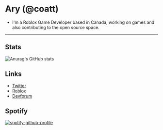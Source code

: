 # Ary (@coatt)

- I'm a Roblox Game Developer based in Canada, working on games and also contributing to the open source space.
---
## Stats
![Anurag's GitHub stats](https://github-readme-stats.vercel.app/api?username=coatt&theme=chartreuse-dark&show_icons=true)

## Links
- [Twitter](https://twitter.com/coatns)
- [Roblox](https://www.roblox.com/users/119613861/profile)
- [Devforum](https://devforum.roblox.com/u/coatns/summary)
## Spotify
[![spotify-github-profile](https://spotify-github-profile.vercel.app/api/view?uid=p2tdqxrqbsqv47n63yfp655kv&cover_image=true&theme=novatorem)](https://spotify-github-profile.vercel.app/api/view?uid=p2tdqxrqbsqv47n63yfp655kv&redirect=true)
